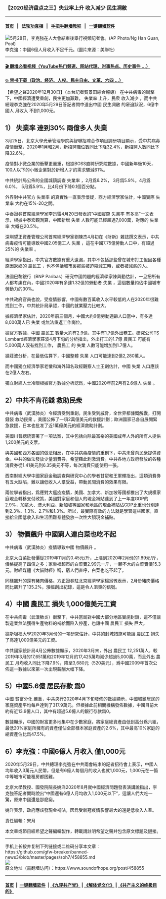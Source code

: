 ### 【2020经济盘点之三】失业率上升 收入减少 民生凋敝
------------------------

#### [首页](https://github.com/gfw-breaker/banned-news3/blob/master/README.md) &nbsp;&nbsp;|&nbsp;&nbsp; [法轮功真相](https://github.com/begood0513/basic/blob/master/README.md)  &nbsp;&nbsp;|&nbsp;&nbsp; [手把手翻墙教程](https://github.com/gfw-breaker/guides/wiki)  &nbsp;&nbsp;|&nbsp;&nbsp; [一键翻墙软件](https://github.com/gfw-breaker/nogfw/blob/master/README.md)  



<div><img alt="5月28日，李克強在人大會結束後舉行視頻記者會。(AP Photo/Ng Han Guan, Pool)" src="https://img.soundofhope.org/2020-05/1590750010248.jpg"/>
<br/><figcaption class="caption">
 李克強：中國6億人月收入不足千元。(圖片來源：美聯社)
</figcaption></div><hr/>

#### [ 🎬  翻墙必看视频（YouTube热门频道、网站代理、时事热点、历史事件 ...）](https://github.com/gfw-breaker/links/blob/master/banned.md)

#### [ 💥  禁书下载（政治、经济、人权、民主自由、文革、六四 ...）](https://github.com/gfw-breaker/books/blob/master/README.md)

<div><div class="Content__Wrapper sc-1bvya0-0 grZQxZ">
 <p class="meta-top">
  <span class="meta">
   【希望之聲2020年12月30日】（本台記者賀景田綜合報導）
  </span>
  在中共病毒的衝擊下，中國經濟遭受重創，民生更加艱難，
  <ok href="/term/3992?lang=b5">
   失業率
  </ok>
  上升，民衆
  <ok href="/term/269200?lang=b5">
   收入減少
  </ok>
  ，而中共總理李克強在2020年5月29日答記者問中道出中國
  <ok href="/term/449657?lang=b5">
   民生凋敝
  </ok>
  的窘迫狀況，6億中國人
  <ok href="/term/212533?lang=b5">
   月收入
  </ok>
  不到1,000元。
 </p>
 <h2>
  <strong>
   1）
   <ok href="/term/3992?lang=b5">
    失業率
   </ok>
   達到30% 兩億多人
   <ok href="/term/1232?lang=b5">
    失業
   </ok>
  </strong>
 </h2>
 <p>
  3月25日，北京大學光華管理學院與智聯招聘合作項目調研項目顯示，受中共病毒疫情衝擊，2020年1月和2月，新招聘職位數同比下降32.4%，新招聘人數同比下降32.6%。
 </p>
 <div class="AD_Embed__Wrap-sc-1xslmin-0 igMuqX module desktop">
  <div>
  </div>
 </div>
 <p>
  疫情對小微企業的衝擊更嚴重，根據BOSS直聘研究院數據，中國新年後10天，100人以下的小微企業對於新增人才的需求驟減61%。
 </p>
 <p>
  中共統計局公佈的全國城鎮調查
  <ok href="/term/3992?lang=b5">
   失業率
  </ok>
  ，2月爲6.2%， 3月爲5.9%，4月爲6.0%， 5月爲5.9%，比4月份下降0.1個百分點。
 </p>
 <p>
  外界對中共官方
  <ok href="/term/3992?lang=b5">
   失業率
  </ok>
  的真實性一直表示懷疑，西方經濟學家估計，中國實際
  <ok href="/term/3992?lang=b5">
   失業率
  </ok>
  大約在15%-20之間。
 </p>
 <p>
  中泰證券首席經濟學家李迅雷4月20日發表的“中國實際
  <ok href="/term/3992?lang=b5">
   失業率
  </ok>
  有多高”一文表示，根據中泰宏觀測算，中國新增
  <ok href="/term/1232?lang=b5">
   失業
  </ok>
  人數可能已經超過7,000萬，對應的
  <ok href="/term/3992?lang=b5">
   失業率
  </ok>
  大概在20.5%。
 </p>
 <p>
  深圳望正資產管理公司首席經濟學家劉陳杰4月初在《財新》雜誌撰文表示，中共病毒疫情可能導致中國2.05億工人
  <ok href="/term/1232?lang=b5">
   失業
  </ok>
  ，這在中國7.75億勞動人口中，有超過25%的
  <ok href="/term/3992?lang=b5">
   失業率
  </ok>
  。
 </p>
 <p>
  經濟學家指出，中共官方數據有重大遺漏，其中不包括那些曾在城市打工但因各種原因返鄉的
  <ok href="/term/25277?lang=b5">
   農民工
  </ok>
  ，也不包括城市裏那些被迫縮減工時，或者被減薪的人。
 </p>
 <p>
  法國巴黎銀行（BNP Paribas）研究中國問題的經濟學家陳興動估計，一旦把所有人都考慮在內，中國2020年有多達1.32億的勞動者
  <ok href="/term/1232?lang=b5">
   失業
  </ok>
  ，這個數量約佔中國城市勞動力的30%。
 </p>
 <p>
  中共政府官員也說，受疫情影響，中國有數百萬收入水平較低的人在2020年很難找到工作，中共統計局承認，中國的就業壓力比較大。
 </p>
 <p>
  據經濟學家估計，2020年前三個月，中國大約9億勞動適齡人口當中，有多達8,000萬人已
  <ok href="/term/1232?lang=b5">
   失業
  </ok>
  或無法重返工作崗位。
 </p>
 <p>
  據官方數據，中國
  <ok href="/term/25277?lang=b5">
   農民工
  </ok>
  數量大約有2.9億，其中有1.7億外出務工。研究公司TS Lombard經濟學家莊波4月下旬的分析指出，外出打工的1.7億
  <ok href="/term/25277?lang=b5">
   農民工
  </ok>
  可能有5,000萬人沒有找到工作，
  <ok href="/term/25277?lang=b5">
   農民工
  </ok>
  的
  <ok href="/term/1232?lang=b5">
   失業
  </ok>
  人數可能增加到1.7億人。
 </p>
 <p>
  據莊波分析，在最低估算下，中國整體
  <ok href="/term/1232?lang=b5">
   失業
  </ok>
  人口可能達到2億2,280萬人。
 </p>
 <p>
  而中國獨立經濟學家老蠻和海外知名政經觀察人士王劍估計，中國
  <ok href="/term/1232?lang=b5">
   失業
  </ok>
  人口應該在2億人左右。
 </p>
 <p>
  獨立財經人士冷眼根據官方數據分析認爲，中國2020年前2月有2.6億人
  <ok href="/term/1232?lang=b5">
   失業
  </ok>
  。
 </p>
 <h2>
  <strong>
   2）中共不肯花錢
   <ok href="/term/449660?lang=b5">
    救助民衆
   </ok>
  </strong>
 </h2>
 <p>
  中共病毒（武漢肺炎）令經濟受到重創，民生受到威脅，全世界都慷慨解囊，打開錢袋
  <ok href="/term/449660?lang=b5">
   救助民衆
  </ok>
  。美國公佈了一項2萬億美元的救援計劃；歐洲國家已各自展開緊急救援，日本也批准了近1萬億美元的經濟救助計劃。
 </p>
 <p>
  美國川普總統簽署了一項法案，其中包括向除最富裕的美國成年人外的所有人提供1,200美元的支票。
 </p>
 <p>
  與美國和西方各國的做法相反，在中共病毒疫情的重創下，中共未曾向民衆提供資金。中共的做法發放少量消費券，希望藉此刺激消費。中共各地方政府發放的各種消費券從1.41美元到6.35美元不等，每次消費只能使用一張。
 </p>
 <div class="AD_Embed__Wrap-sc-1xslmin-0 igMuqX module desktop">
  <div>
  </div>
 </div>
 <p>
  西南財經大學中國家庭金融調查與研究中心的學者甘犁和王軍輝指出，這類消費券有五大缺陷，難以讓低收入人羣受益，帶動民間消費的效果有限。
 </p>
 <p>
  兩位學者指出，爲應對大瘟疫疫情，美國、加拿大、新加坡等國都推出了大規模家庭現金轉移支付政策，美國對家庭和個人的現金補貼達到了上一年度GDP的2.9%，加拿大、澳大利亞、新加坡等國家和地區的現金補貼佔GDP比重也分別達到2.3%、1.3%、2.7%和1.3%。所以，最實際有效的方法就是學習這些國家，直接給全國低收入和生活困難羣體發放一次性大額現金補貼。
 </p>
 <h2>
  <strong>
   3）
   <ok href="/term/41729?lang=b5">
    物價飆升
   </ok>
   中國窮人連白菜也吃不起
  </strong>
 </h2>
 <p>
  中共病毒（武漢肺炎）疫情導致中國
  <ok href="/term/41729?lang=b5">
   物價飆升
  </ok>
  。
 </p>
 <p>
  北京大白菜批發價從2019年11月的0.45元/斤，上漲到2020年2月份的1.89元/斤，價格提高了四倍之多；家樂福超市的白菜賣2.99元一斤，一顆不大的白菜賣價15.3元。財經媒體《大貓財經》稱，窮人們直呼，白菜也吃不起了。
 </p>
 <p>
  同樣飆升的還有豬肉價格。方正證券駐北京經濟學家楊爲斆表示，2月份豬肉價格同比飆升了135.2%，漲幅創出紀錄，這是令人沮喪的信號。
 </p>
 <h2>
  <strong>
   4）中國
   <ok href="/term/25277?lang=b5">
    農民工
   </ok>
   <ok href="/term/28319?lang=b5">
    損失
   </ok>
   1,000億美元工資
  </strong>
 </h2>
 <p>
  在中共病毒（武漢肺炎）衝擊下，中共當局對中國大部分地區實施封鎖，這不僅讓製造業無法獲得生產物料的補給而陷入停產，也讓中國
  <ok href="/term/25277?lang=b5">
   農民工
  </ok>
  <ok href="/term/28319?lang=b5">
   損失
  </ok>
  巨大。
 </p>
 <p>
  據斯坦福大學2020年3月份的一項研究估計，中共的封城措施可能讓
  <ok href="/term/25277?lang=b5">
   農民工
  </ok>
  <ok href="/term/28319?lang=b5">
   損失
  </ok>
  了高達1,000億美元的工資。
 </p>
 <p>
  中共國家統計局4月公佈數據顯示，2020年3月末，外出
  <ok href="/term/25277?lang=b5">
   農民工
  </ok>
  12,251萬人，較2019年3月的17,651萬和2019年12月的17,425萬均減少超過5,000萬，而且外出
  <ok href="/term/25277?lang=b5">
   農民工
  </ok>
  月均收入同比下降7.9%，降至3,680元（520美元），爲中國2009年首次公佈這一數據以來第一次出現薪酬大幅下降。
 </p>
 <h2>
  <strong>
   5）中國5.6億
   <ok href="/term/95956?lang=b5">
    居民存款
   </ok>
   爲0
  </strong>
 </h2>
 <p>
  中國
  <ok href="/term/218170?lang=b5">
   貧富分化
  </ok>
  嚴重，中共央行2020年4月下旬發佈的數據顯示，中國城鎮居民的家庭資產平均每戶達到了317.9萬元。但根據此前相關機構發佈數據，中國目前大約有近13.9億人口，其中有超過5.6億人的銀行存款爲0。
 </p>
 <p>
  數據顯示，中國的財富更多地集中在少數家庭，將家庭總資產由低到高分爲六組，最低20%家庭所擁有的資產僅佔全部樣本家庭資產的2.6%，其中最高10%家庭的總資產佔比爲47.5%。
 </p>
 <h2>
  <strong>
   6）李克強：中國6億人
   <ok href="/term/212533?lang=b5">
    月收入
   </ok>
   僅1,000元
  </strong>
 </h2>
 <p>
  2020年5月29日，中共總理李克強在中共兩會結束的記者招待會上表示，中國人均年收入3萬元人民幣，但是有6億人每個月的收入也就1,000元，1,000元在一箇中等城市可能租房都困難。
 </p>
 <p>
  北京大學教授、國發院院長姚洋2020年8月就中國經濟問題發表演講說指出，李克強答記者問時說出“中國還有6億人月均收入1,000元以下”，這讓人們大吃一驚，原來中國還是那麼窮。
 </p>
 <p>
  姚洋表示，政府應該發現金補貼，因爲受新冠疫情影響最大的還是低收入人羣。
 </p>
 <p class="meta-btm">
  責任編輯：宋月
 </p>
 <p class="meta-btm">
  本文章或節目經希望之聲編輯製作，轉載請註明希望之聲幷包含原文標題及鏈接。
 </p>
</div>
</div>
<hr/>
手机上长按并复制下列链接或二维码分享本文章：<br/>
https://github.com/gfw-breaker/banned-news3/blob/master/pages/soh7/458855.md <br/>
<a href='https://github.com/gfw-breaker/banned-news3/blob/master/pages/soh7/458855.md'><img src='https://github.com/gfw-breaker/banned-news3/blob/master/pages/soh7/458855.md.png'/></a> <br/>
原文地址（需翻墙访问）：https://www.soundofhope.org/post/458855


------------------------
#### [首页](https://github.com/gfw-breaker/banned-news3/blob/master/README.md) &nbsp;|&nbsp; [一键翻墙软件](https://github.com/gfw-breaker/nogfw/blob/master/README.md) &nbsp;| [《九评共产党》](https://github.com/gfw-breaker/9ping.md/blob/master/README.md#九评之一评共产党是什么) | [《解体党文化》](https://github.com/gfw-breaker/jtdwh.md/blob/master/README.md) | [《共产主义的终极目的》](https://github.com/gfw-breaker/gczydzjmd.md/blob/master/README.md)


<img src='http://gfw-breaker.win/banned-news3/pages/soh7/458855.md' width='0px' height='0px'/>